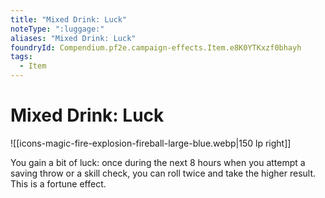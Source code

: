 ```yaml
---
title: "Mixed Drink: Luck"
noteType: ":luggage:"
aliases: "Mixed Drink: Luck"
foundryId: Compendium.pf2e.campaign-effects.Item.e8K0YTKxzf0bhayh
tags:
  - Item
---
```


# Mixed Drink: Luck
![[icons-magic-fire-explosion-fireball-large-blue.webp|150 lp right]]

You gain a bit of luck: once during the next 8 hours when you attempt a saving throw or a skill check, you can roll twice and take the higher result. This is a fortune effect.
